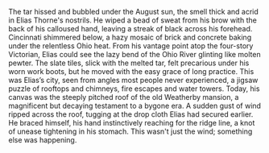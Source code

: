 The tar hissed and bubbled under the August sun, the smell thick and acrid in Elias Thorne's nostrils.  He wiped a bead of sweat from his brow with the back of his calloused hand, leaving a streak of black across his forehead. Cincinnati shimmered below, a hazy mosaic of brick and concrete baking under the relentless Ohio heat.  From his vantage point atop the four-story Victorian, Elias could see the lazy bend of the Ohio River glinting like molten pewter. The slate tiles, slick with the melted tar, felt precarious under his worn work boots, but he moved with the easy grace of long practice.  This was Elias’s city, seen from angles most people never experienced, a jigsaw puzzle of rooftops and chimneys, fire escapes and water towers. Today, his canvas was the steeply pitched roof of the old Weatherby mansion, a magnificent but decaying testament to a bygone era.  A sudden gust of wind ripped across the roof, tugging at the drop cloth Elias had secured earlier.  He braced himself, his hand instinctively reaching for the ridge line, a knot of unease tightening in his stomach. This wasn't just the wind; something else was happening.

